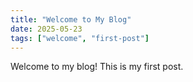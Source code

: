 ```yaml
---
title: "Welcome to My Blog"
date: 2025-05-23
tags: ["welcome", "first-post"]
---
```

Welcome to my blog! This is my first post.